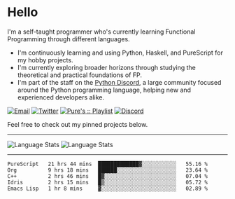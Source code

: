 # Hello

I'm a self-taught programmer who's currently learning Functional Programming through different languages.

- I'm continuously learning and using Python, Haskell, and PureScript for my hobby projects.
- I'm currently exploring broader horizons through studying the theoretical and practical foundations of FP.
- I'm part of the staff on the [Python Discord](https://git.pydis.com), a large community focused around the Python programming language, helping new and experienced developers alike.

[![Email](https://img.shields.io/badge/Email-Contact-red?style=for-the-badge&logo=gmail)](mailto:purefunctor@gmail.com)
[![Twitter](https://img.shields.io/badge/Twitter-Follow-blue?style=for-the-badge&logo=twitter)](https://twitter.com/PureFunctor)
[![Pure's :: Playlist](https://img.shields.io/badge/Spotify-Pure's%20%3A%3A%20Playlist-green?style=for-the-badge&logo=spotify)](https://open.spotify.com/playlist/5BszvF05rZWGC4I2nQTPUe)
[![Discord](https://img.shields.io/badge/Python-Discord-informational?style=for-the-badge&logo=discord)](https://discord.com/invite/python)

Feel free to check out my pinned projects below.

------

![Language Stats](https://github-readme-stats.vercel.app/api?username=PureFunctor&show_icons=true&theme=gruvbox&hide_border=true)
![Language Stats](https://github-readme-stats.vercel.app/api/top-langs/?username=PureFunctor&layout=compact&card_width=250&hide_border=true&theme=gruvbox&hide=dhall,html)

------

<!--START_SECTION:waka-->
```text
PureScript   21 hrs 44 mins  █████████████▓░░░░░░░░░░░   55.16 % 
Org          9 hrs 18 mins   ██████░░░░░░░░░░░░░░░░░░░   23.64 % 
C++          2 hrs 46 mins   █▓░░░░░░░░░░░░░░░░░░░░░░░   07.04 % 
Idris        2 hrs 15 mins   █▒░░░░░░░░░░░░░░░░░░░░░░░   05.72 % 
Emacs Lisp   1 hr 8 mins     ▓░░░░░░░░░░░░░░░░░░░░░░░░   02.89 % 
```
<!--END_SECTION:waka-->

